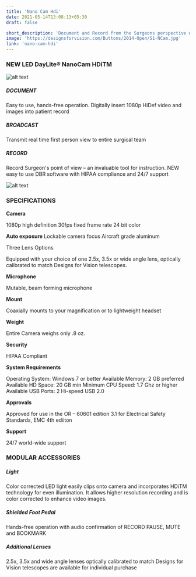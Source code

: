 ```yaml
---
title: 'Nano Cam Hdi'
date: 2021-05-14T13:08:13+05:30
draft: false

short_description: 'Document and Record from the Surgeons perspective with HiDef 1080p video capture.'
image: 'https://designsforvision.com/Buttons/2014-Open/S1-NCam.jpg'
link: 'nano-cam-hdi'
---
```


### NEW LED DayLite® NanoCam HDiTM

![alt text](https://www.designsforvision.com/DVIimg/NanoCamOPEN.png 'Logo Title Text 1')

##### DOCUMENT

Easy to use, hands-free operation.
Digitally insert 1080p HiDef video and images into patient record

##### BROADCAST

Transmit real time first person view
to entire surgical team

##### RECORD

Record Surgeon's point of view –
an invaluable tool for instruction.
NEW easy to use DBR software with
HIPAA compliance and 24/7 support

![alt text](https://www.designsforvision.com/DVIimg/NanoCamLight.png 'Logo Title Text 1')

### SPECIFICATIONS

**Camera**

1080p high definition
30fps fixed frame rate
24 bit color

**Auto exposure**
Lockable camera focus
Aircraft grade aluminum

Three Lens
Options

Equipped with your choice of one 2.5x, 3.5x or wide
angle lens, optically calibrated to match Designs for
Vision telescopes.

**Microphone**

Mutable, beam forming microphone

**Mount**

Coaxially mounts to your magnification or to
lightweight headset

**Weight**

Entire Camera weighs only .8 oz.

**Security**

HIPAA Compliant

**System Requirements**

Operating System: Windows 7 or better
Available Memory: 2 GB preferred
Available HD Space: 20 GB min
Minimum CPU Speed: 1.7 Ghz or higher
Available USB Ports: 2 Hi-speed USB 2.0

**Approvals**

Approved for use in the OR –
60601 edition 3.1 for Electrical Safety Standards,
EMC 4th ediiton

**Support**

24/7 world-wide support

### MODULAR ACCESSORIES

##### Light

Color corrected LED light easily clips onto camera and incorporates HDiTM technology for even illumination. It allows higher resolution recording and is color corrected to enhance video images.

##### Shielded Foot Pedal

Hands-free operation with audio confirmation of RECORD PAUSE, MUTE and BOOKMARK

##### Additional Lenses

2.5x, 3.5x and wide angle lenses optically calibrated to match Designs for Vision
telescopes are available for individual purchase
